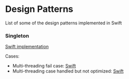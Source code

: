 # Design Patterns
List of some of the design patterns implemented in Swift

### Singleton

[Swift implementation](Singleton/Singleton.playground/Contents.swift)

Cases:
- Multi-threading fail case: [Swift](Singleton/SingletonFail.playground/Contents.swift)
- Multi-threading case handled but not optimized: [Swift](Singleton/SingletonWithLock.playground/Contents.swift)
